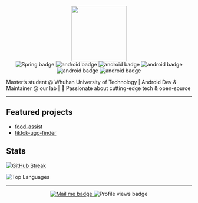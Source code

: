 <div align="center">
    <a href="https://blog.yelr.de">
        <img src="https://avatars.githubusercontent.com/u/51892015?v=4" width=150 />
    </a>
</div>

<div align="center">
    <img src="https://img.shields.io/badge/spring-ffffff?logo=spring" alt="Spring badge" />
    <img src="https://img.shields.io/badge/android-green?logo=android&logoColor=white" alt="android badge" />
    <img src="https://img.shields.io/badge/vue-darkgreen?logo=vuedotjs&logoColor=white" alt="android badge" />
    <img src="https://img.shields.io/badge/golang-blue?logo=go&logoColor=white" alt="android badge" />
    <img src="https://img.shields.io/badge/linux_user-black?logo=archlinux" alt="android badge" />
    <img src="https://img.shields.io/badge/docker-darkblue?logo=docker&logoColor=white" alt="android badge" />
</div>

Master’s student @ Whuhan University of Technology | Android Dev & Maintainer @ our lab | 🚀 Passionate about cutting-edge tech & open-source

---

## Featured projects

- [food-assist](https://github.com/jcbl1/food-assist)
- [tiktok-ugc-finder](https://github.com/jcbl1/tiktok-ugc-finder)

## Stats

<!-- ![Taehyun's GitHub Repository Contribution stats](https://github-contributor-stats.vercel.app/api?username=jcbl1) -->

<!-- [![Anurag's GitHub stats](https://github-readme-stats.vercel.app/api?username=jcbl1)](https://github.com/anuraghazra/github-readme-stats) -->

[![GitHub Streak](https://streak-stats.demolab.com/?user=jcbl1)](https://git.io/streak-stats)

![Top Languages](https://github-readme-stats.vercel.app/api/top-langs/?username=jcbl1&layout=compact)

---

<div align="center">
    <a href="mailto:x@yelr.de">
        <img src="https://img.shields.io/badge/mail_me-grey?logo=gmail&logoColor=white" alt="Mail me badge" />
    </a>
    <img src="https://komarev.com/ghpvc/?username=jcbl1&style=flat&color=blue" alt="Profile views badge"/>
</div>
